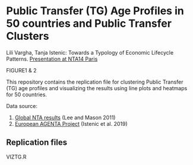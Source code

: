 # Public Transfer (TG) Age Profiles in 50 countries and Public Transfer Clusters

Lili Vargha, Tanja Istenic: Towards a Typology of Economic Lifecycle Patterns. [Presentation at NTA14 Paris](https://ntaccounts.org/web/nta/show/Documents/Meetings/NTA14%20Abstracts)

FIGURE1 & 2

This repository contains the replication file for clustering Public Transfer (TG) age profiles and visualizing the results using line plots and heatmaps for 50 countries.

Data source:
1. [Global NTA results](https://www.ntaccounts.org/web/nta/show/Browse%20database) (Lee and Mason 2011)
2. [European AGENTA Project](http://dataexplorer.wittgensteincentre.org/nta/) (Istenic et al. 2019)

## Replication files
VIZTG.R
